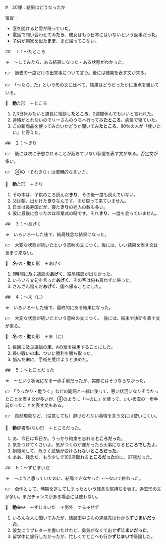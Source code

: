 #　20課：結果はどうなったか

復習：

- 窓を開ける**と**雪が降ってい**た**。
- 電話で問い合わせてみ**たら**、彼女はもう日本にはいないという返事だっ**た**。
- 子供が朝家を出た**まま**、まだ帰ってこない。

##　１：〜たところ

⇒　〜してみたら、ある結果になった・ある状態がわかった。

👉　過去の一度だけの出来事について言う。後には結果を表す文が来る。

👉　「〜たら…た」という形の文に比べて、結果はどうだったかに重点を置いている。

🔗　**動**た形　＋ところ

1. 2,3日休みたいと課長に相談し**たところ**、2週間休んでもいいと言われた。
2. 連絡がとれないのでリーさんのうちへ行ってみ**たところ**、病気で寝ていた。
3. この新商品を使ってみたいかどうか聞いてみ**たところ**、80％の人が「使いたい」と答えた。

##　２：〜きり

👉　後には次に予想されることが起きていない状態を表す文が来る。否定文が多い。

👉　④の「それきり」は慣用的な言い方。

🔗　**動**た形　＋きり

1. その本は、子供のころ読んだ**きり**、その後一度も読んでいない。
2. 父は朝、出かけた**きり**なんです。まだ戻って来ていません。
3. 日本は長寿国だが、寝た**きり**の老人の数も多い。
4. 彼に最後に会ったのは卒業式の時です。それ**きり**、一度も会っていません。

##　３：〜あげく

⇒　いろいろ〜した後で、結局残念な結果になった。

👉　大変な状態が続いたという意味の文につく。後には、いい結果を表す文はあまり来ない。

🔗　**名**‐の・**動**た形　＋あげく

1. 5時間に及ぶ議論の**あげく**、結局結論が出なかった。
2. いろいろ文句を言った**あげく**、その客は何も買わずに帰った。
3. さんざん悩んだ**あげく**、国へ帰ることにした。

##　４：〜末（に）

⇒　いろいろ〜した後で、最終的にある結果になった。

👉　大変な状態が続いたという意味の文につく。　後には、結末や決断を表す文が来る。

🔗　**名**‐の・**動**た形　＋末（に）

1. 数回に及ぶ議論の**末**、Aの案を採用することにした。
2. 長い戦いの**末**、ついに勝利を勝ち取った。
3. 悩んだ**末に**、手術を受けようと決めた。

##　５：〜とことだった

⇒　〜という状況になる一歩手前だったが、実際にはそうならなかった。

👉 「うっかり・危うく」などの副詞と一緒に使って、悪い状況になりそうだったことを表す文が多いが、④のように「〜のに」を使って、いい状況の一歩手前だったことを表す文もある。

👉　自然現象など、（注意しても）避けられない事情を言う文には使いにくい。

🔗　**動**辞書形/ない形　＋ところだった。

1. あ、今日は15日か。うっかり約束を忘れる**ところだった**。
2. 気をつけてくさいよ。気がつくのが遅かったら火事になる**ところでした**よ。
3. 朝寝坊して、危うく試験が受けられない**ところだった**。
4. ああ、残念だ。もう少しで100店取れる**ところだった**のに、97店だった。

##　６：〜ずじまいだ

⇒　〜ようと思っていたのに、結局できなかった・〜ないで終わった。

👉　全体として、時期を逃してしまったという残念な気持ちを表す。過去形の文が多い。まだチャンスがある場合には使わない。

🔗　**動**~~ない~~　＋ずじまいだ　＊例外　する→せず

1. いろんな人に聞いてみたが、結局田中さんの連絡先はわから**ずじまいだった**。
2. 彼女にラブレターを書いたけれど、勇気がなくて出せ**ずじまいだった**。
3. 留学中に旅行したかったが、忙しくてどこへも行か**ずじまいで**帰国した。

